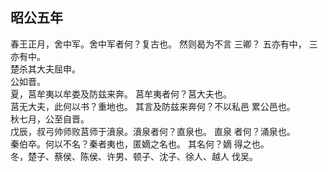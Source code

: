 ## 昭公五年
春王正月，舍中军。舍中军者何？复古也。 然则曷为不言
三卿？ 五亦有中， 三亦有中。  
楚杀其大夫屈申。  
公如晋。  
夏，莒牟夷以牟娄及防兹来奔。 莒牟夷者何？莒大夫也。  
莒无大夫，此何以书？重地也。 其言及防兹来奔何？不以私邑
累公邑也。  
秋七月，公至自晋。  
戊辰，叔弓帅师败莒师于濆泉。濆泉者何？直泉也。 直泉
者何？涌泉也。  
秦伯卒。何以不名？秦者夷也，匿嫡之名也。 其名何？嫡
得之也。  
冬，楚子、蔡侯、陈侯、许男、顿子、沈子、徐人、越人
伐吴。  

